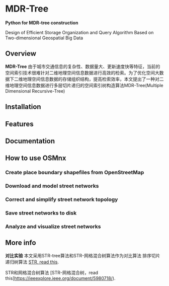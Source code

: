 # MDR-Tree

**Python for MDR-tree construction**

Design of Efficient Storage Organization and Query Algorithm Based on Two-dimensional Geospatial Big Data

## Overview

**MDR-Tree** 由于城市交通信息的复杂性、数据量大、更新速度快等特征，当前的空间索引技术很难针对二维地理空间信息数据进行高效的检索。为了优化空间大数据下二维地理空间信息数据的存储组织结构，提高检索效率，本文提出了一种对二维地理空间信息数据进行多层切片递归的空间索引树构造算法MDR-Tree(Multiple Dimensional Recursive-Tree)



## Installation



## Features



## Documentation



## How to use OSMnx



### Create place boundary shapefiles from OpenStreetMap



### Download and model street networks



### Correct and simplify street network topology


### Save street networks to disk


### Analyze and visualize street networks


## More info
**对比实验** 本文采用STR-tree算法和STR-网格混合树算法作为对比算法
排序切片递归树算法 [STR, read this](https://ieeexplore.ieee.org/stamp/stamp.jsp?tp=&arnumber=582015&tag=1/).

STR和网格混合树算法 [STR-网格混合树，read this]https://ieeexplore.ieee.org/document/5980718/).

